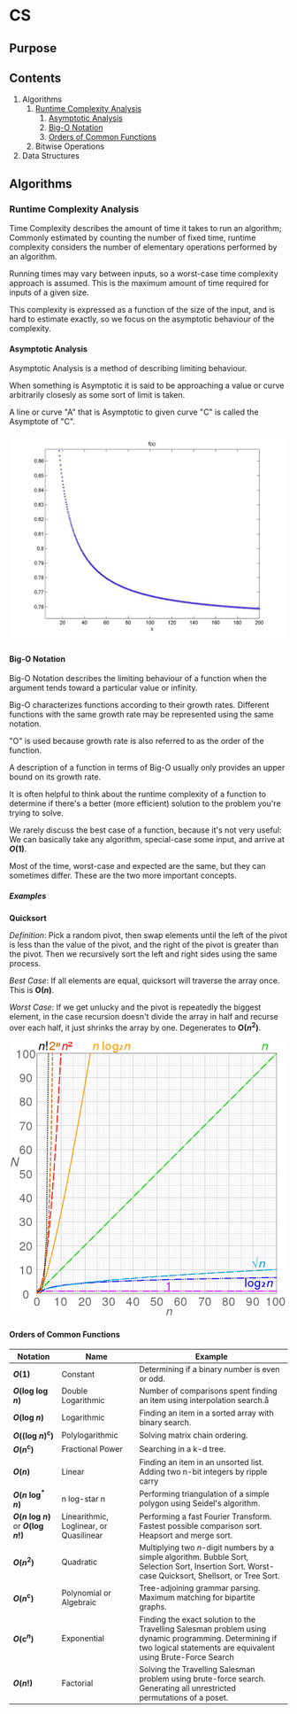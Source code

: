 # CS

## Purpose

## Contents

1. Algorithms
    1. [Runtime Complexity Analysis](#runtime-complexity-analysis)
        1. [Asymptotic Analysis](#asymptotic-analysis)
        2. [Big-O Notation](#big-o-notation)
        3. [Orders of Common Functions](#orders-of-common-functions)
    2. Bitwise Operations
2. Data Structures


## Algorithms

### Runtime Complexity Analysis

Time Complexity describes the amount of time it takes to run an algorithm; Commonly estimated by counting the number of fixed time, runtime complexity considers the number of elementary operations performed by an algorithm.

Running times may vary between inputs, so a worst-case time complexity approach is assumed. This is the maximum amount of time required for inputs of a given size.

This complexity is expressed as a function of the size of the input, and is hard to estimate exactly, so we focus on the asymptotic behaviour of the complexity.

#### Asymptotic Analysis

Asymptotic Analysis is a method of describing limiting behaviour.

When something is Asymptotic it is said to be approaching a value or curve arbitrarily closesly as some sort of limit is taken.

A line or curve "A" that is Asymptotic to given curve "C" is called the Asymptote of "C".

<img src="./images/Asymptote.jpg" width="500" />


#### Big-O Notation

Big-O Notation describes the limiting behaviour of a function when the argument tends toward a particular value or infinity.

Big-O characterizes functions according to their growth rates. Different functions with the same growth rate may be represented using the same notation.

"O" is used because growth rate is also referred to as the order of the function.

A description of a function in terms of Big-O usually only provides an upper bound on its growth rate.

It is often helpful to think about the runtime complexity of a function to determine if there's a better (more efficient) solution to the problem you're trying to solve.

We rarely discuss the best case of a function, because it's not very useful: We can basically take any algorithm, special-case some input, and arrive at **_O_(1)**.

Most of the time, worst-case and expected are the same, but they can sometimes differ. These are the two more important concepts.

##### Examples

**Quicksort**

*Definition*: Pick a random pivot, then swap elements until the left of the pivot is less than the value of the pivot, and the right of the pivot is greater than the pivot. Then we recursively sort the left and right sides using the same process.

*Best Case*: If all elements are equal, quicksort will traverse the array once. This is **O(_n_)**.

*Worst Case*: If we get unlucky and the pivot is repeatedly the biggest element, in the case recursion doesn't divide the array in half and recurse over each half, it just shrinks the array by one. Degenerates to **O(_n_<sup>2</sup>)**.

<img src="./images/Common-Functions.png" width="500" />


#### Orders of Common Functions

Notation |  Name | Example
----------|------------|---------
**_O_(1)** | Constant | Determining if a binary number is even or odd.
**_O_(log log _n_)** | Double Logarithmic | Number of comparisons spent finding an item using interpolation search.å
**_O_(log _n_)** | Logarithmic | Finding an item in a sorted array with binary search.
**_O_((log _n_)<sup>c</sup>)** | Polylogarithmic | Solving matrix chain ordering.
**_O_(_n_<sup>c</sup>)** | Fractional Power | Searching in a k-d tree.
**_O_(_n_)** | Linear | Finding an item in an unsorted list. Adding two n-bit integers by ripple carry
**_O_(_n_ log<sup>*</sup> _n_)** | n log-star n | Performing triangulation of a simple polygon using Seidel's algorithm.
**_O_(_n_ log _n_)** or **_O_(log _n_!)** | Linearithmic, Loglinear, or Quasilinear | Performing a fast Fourier Transform. Fastest possible comparison sort. Heapsort and merge sort.
**_O_(_n_<sup>2</sup>)** | Quadratic | Multiplying two _n_-digit numbers by a simple algorithm. Bubble Sort, Selection Sort, Insertion Sort. Worst-case Quicksort, Shellsort, or Tree Sort.
**_O_(_n_<sup>c</sup>)** | Polynomial or Algebraic | Tree-adjoining grammar parsing. Maximum matching for bipartite graphs.
**_O_(c<sup>_n_</sup>)** | Exponential | Finding the exact solution to the Travelling Salesman problem using dynamic programming. Determining if two logical statements are equivalent using Brute-Force Search
**_O_(_n_!)** | Factorial | Solving the Travelling Salesman problem using brute-force search. Generating all unrestricted permutations of a poset.
